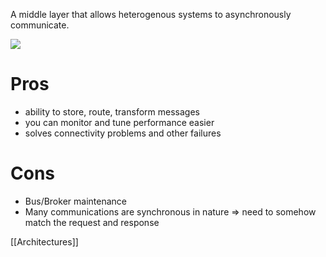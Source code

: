 A middle layer that allows heterogenous systems to asynchronously communicate.

![](https://i.imgur.com/ebR6k2m.png)

# Pros
- ability to store, route, transform messages
- you can monitor and tune performance easier
- solves connectivity problems and other failures
# Cons
- Bus/Broker maintenance
- Many communications are synchronous in nature => need to somehow match the request and response

[[Architectures]]